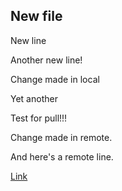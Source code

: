 ## New file

New line

Another new line!

Change made in local

Yet another

Test for pull!!!

Change made in remote.

And here's a remote line.

[Link](https://en.wikipedia.org/wiki/Copa_del_Rey)
